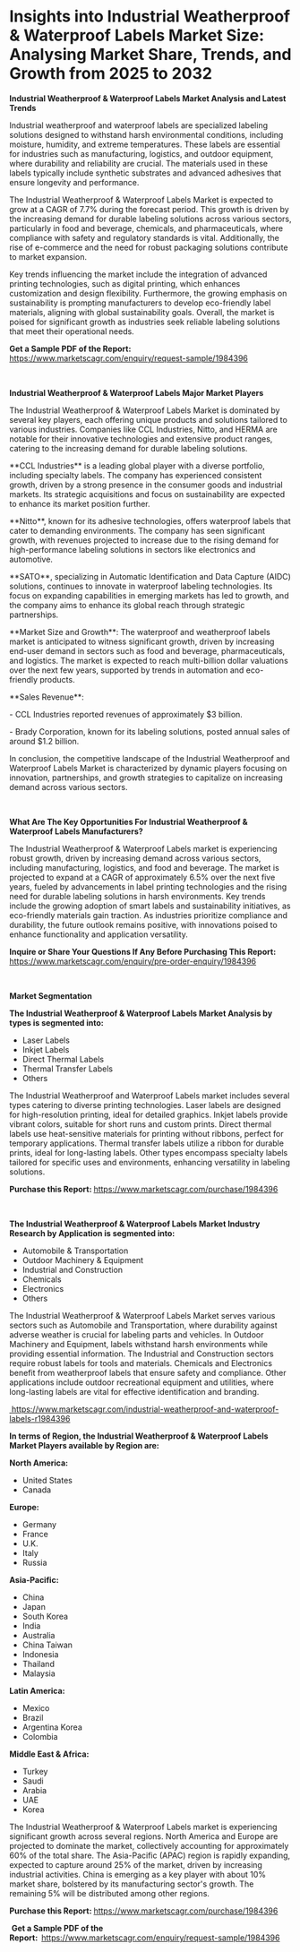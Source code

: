 <p><h1>Insights into Industrial Weatherproof & Waterproof Labels Market Size: Analysing Market Share, Trends, and Growth from 2025 to 2032</h1></p><p><strong>Industrial Weatherproof & Waterproof Labels Market Analysis and Latest Trends</strong></p>
<p><p>Industrial weatherproof and waterproof labels are specialized labeling solutions designed to withstand harsh environmental conditions, including moisture, humidity, and extreme temperatures. These labels are essential for industries such as manufacturing, logistics, and outdoor equipment, where durability and reliability are crucial. The materials used in these labels typically include synthetic substrates and advanced adhesives that ensure longevity and performance.</p><p>The Industrial Weatherproof & Waterproof Labels Market is expected to grow at a CAGR of 7.7% during the forecast period. This growth is driven by the increasing demand for durable labeling solutions across various sectors, particularly in food and beverage, chemicals, and pharmaceuticals, where compliance with safety and regulatory standards is vital. Additionally, the rise of e-commerce and the need for robust packaging solutions contribute to market expansion.</p><p>Key trends influencing the market include the integration of advanced printing technologies, such as digital printing, which enhances customization and design flexibility. Furthermore, the growing emphasis on sustainability is prompting manufacturers to develop eco-friendly label materials, aligning with global sustainability goals. Overall, the market is poised for significant growth as industries seek reliable labeling solutions that meet their operational needs.</p></p>
<p><strong>Get a Sample PDF of the Report:&nbsp;</strong> <a href="https://www.marketscagr.com/enquiry/request-sample/1984396?utm_campaign=3651&utm_medium=2&utm_source=Github&utm_content=ia&utm_term=19042025&utm_id=industrial-weatherproof-waterproof-labels">https://www.marketscagr.com/enquiry/request-sample/1984396</a></p>
<p>&nbsp;</p>
<p><strong>Industrial Weatherproof & Waterproof Labels Major Market Players</strong></p>
<p><p>The Industrial Weatherproof & Waterproof Labels Market is dominated by several key players, each offering unique products and solutions tailored to various industries. Companies like CCL Industries, Nitto, and HERMA are notable for their innovative technologies and extensive product ranges, catering to the increasing demand for durable labeling solutions.</p><p>**CCL Industries** is a leading global player with a diverse portfolio, including specialty labels. The company has experienced consistent growth, driven by a strong presence in the consumer goods and industrial markets. Its strategic acquisitions and focus on sustainability are expected to enhance its market position further.</p><p>**Nitto**, known for its adhesive technologies, offers waterproof labels that cater to demanding environments. The company has seen significant growth, with revenues projected to increase due to the rising demand for high-performance labeling solutions in sectors like electronics and automotive.</p><p>**SATO**, specializing in Automatic Identification and Data Capture (AIDC) solutions, continues to innovate in waterproof labeling technologies. Its focus on expanding capabilities in emerging markets has led to growth, and the company aims to enhance its global reach through strategic partnerships.</p><p>**Market Size and Growth**: The waterproof and weatherproof labels market is anticipated to witness significant growth, driven by increasing end-user demand in sectors such as food and beverage, pharmaceuticals, and logistics. The market is expected to reach multi-billion dollar valuations over the next few years, supported by trends in automation and eco-friendly products.</p><p>**Sales Revenue**: </p><p>- CCL Industries reported revenues of approximately $3 billion.</p><p>- Brady Corporation, known for its labeling solutions, posted annual sales of around $1.2 billion.</p><p>In conclusion, the competitive landscape of the Industrial Weatherproof and Waterproof Labels Market is characterized by dynamic players focusing on innovation, partnerships, and growth strategies to capitalize on increasing demand across various sectors.</p></p>
<p>&nbsp;</p>
<p><strong>What Are The Key Opportunities For Industrial Weatherproof & Waterproof Labels Manufacturers?</strong></p>
<p><p>The Industrial Weatherproof & Waterproof Labels market is experiencing robust growth, driven by increasing demand across various sectors, including manufacturing, logistics, and food and beverage. The market is projected to expand at a CAGR of approximately 6.5% over the next five years, fueled by advancements in label printing technologies and the rising need for durable labeling solutions in harsh environments. Key trends include the growing adoption of smart labels and sustainability initiatives, as eco-friendly materials gain traction. As industries prioritize compliance and durability, the future outlook remains positive, with innovations poised to enhance functionality and application versatility.</p></p>
<p><strong>Inquire or Share Your Questions If Any Before Purchasing This Report:</strong> <a href="https://www.marketscagr.com/enquiry/pre-order-enquiry/1984396?utm_campaign=3651&utm_medium=2&utm_source=Github&utm_content=ia&utm_term=19042025&utm_id=industrial-weatherproof-waterproof-labels">https://www.marketscagr.com/enquiry/pre-order-enquiry/1984396</a></p>
<p>&nbsp;</p>
<p><strong>Market Segmentation</strong></p>
<p><strong>The Industrial Weatherproof & Waterproof Labels Market Analysis by types is segmented into:</strong></p>
<p><ul><li>Laser Labels</li><li>Inkjet Labels</li><li>Direct Thermal Labels</li><li>Thermal Transfer Labels</li><li>Others</li></ul></p>
<p><p>The Industrial Weatherproof and Waterproof Labels market includes several types catering to diverse printing technologies. Laser labels are designed for high-resolution printing, ideal for detailed graphics. Inkjet labels provide vibrant colors, suitable for short runs and custom prints. Direct thermal labels use heat-sensitive materials for printing without ribbons, perfect for temporary applications. Thermal transfer labels utilize a ribbon for durable prints, ideal for long-lasting labels. Other types encompass specialty labels tailored for specific uses and environments, enhancing versatility in labeling solutions.</p></p>
<p><strong>Purchase this Report:&nbsp;</strong><a href="https://www.marketscagr.com/purchase/1984396?utm_campaign=3651&utm_medium=2&utm_source=Github&utm_content=ia&utm_term=19042025&utm_id=industrial-weatherproof-waterproof-labels">https://www.marketscagr.com/purchase/1984396</a></p>
<p>&nbsp;</p>
<p><strong>The Industrial Weatherproof & Waterproof Labels Market Industry Research by Application is segmented into:</strong></p>
<p><ul><li>Automobile & Transportation</li><li>Outdoor Machinery & Equipment</li><li>Industrial and Construction</li><li>Chemicals</li><li>Electronics</li><li>Others</li></ul></p>
<p><p>The Industrial Weatherproof & Waterproof Labels Market serves various sectors such as Automobile and Transportation, where durability against adverse weather is crucial for labeling parts and vehicles. In Outdoor Machinery and Equipment, labels withstand harsh environments while providing essential information. The Industrial and Construction sectors require robust labels for tools and materials. Chemicals and Electronics benefit from weatherproof labels that ensure safety and compliance. Other applications include outdoor recreational equipment and utilities, where long-lasting labels are vital for effective identification and branding.</p></p>
<p><a href="https://www.marketscagr.com/industrial-weatherproof-and-waterproof-labels-r1984396?utm_campaign=3651&utm_medium=2&utm_source=Github&utm_content=ia&utm_term=19042025&utm_id=industrial-weatherproof-waterproof-labels">&nbsp;https://www.marketscagr.com/industrial-weatherproof-and-waterproof-labels-r1984396</a></p>
<p><strong>In terms of Region, the Industrial Weatherproof & Waterproof Labels Market Players available by Region are:</strong></p>
<p>
    <p> <strong> North America: </strong>
        <ul>
            <li>United States</li>
            <li>Canada</li>
        </ul>
        </p> 
    <p> <strong> Europe: </strong>
        <ul>
            <li>Germany</li>
            <li>France</li>
            <li>U.K.</li>
            <li>Italy</li>
            <li>Russia</li>
        </ul>
        </p> 
    <p> <strong> Asia-Pacific: </strong>
        <ul>
            <li>China</li>
            <li>Japan</li>
            <li>South Korea</li>
            <li>India</li>
            <li>Australia</li>
            <li>China Taiwan</li>
            <li>Indonesia</li>
            <li>Thailand</li>
            <li>Malaysia</li>
        </ul>
        </p> 
    <p> <strong> Latin America: </strong>
        <ul>
            <li>Mexico</li>
            <li>Brazil</li>
            <li>Argentina Korea</li>
            <li>Colombia</li>
        </ul>
        </p> 
    <p> <strong> Middle East & Africa: </strong>
        <ul>
            <li>Turkey</li>
            <li>Saudi</li>
            <li>Arabia</li>
            <li>UAE</li>
            <li>Korea</li>
        </ul>
    </p>
    </p>
<p><p>The Industrial Weatherproof & Waterproof Labels market is experiencing significant growth across several regions. North America and Europe are projected to dominate the market, collectively accounting for approximately 60% of the total share. The Asia-Pacific (APAC) region is rapidly expanding, expected to capture around 25% of the market, driven by increasing industrial activities. China is emerging as a key player with about 10% market share, bolstered by its manufacturing sector's growth. The remaining 5% will be distributed among other regions.</p></p>
<p><strong>Purchase this Report: </strong><a href="https://www.marketscagr.com/purchase/1984396?utm_campaign=3651&utm_medium=2&utm_source=Github&utm_content=ia&utm_term=19042025&utm_id=industrial-weatherproof-waterproof-labels">https://www.marketscagr.com/purchase/1984396</a></p>
<p>&nbsp;<strong>Get a Sample PDF of the Report:&nbsp;&nbsp;</strong><a href="https://www.marketscagr.com/enquiry/request-sample/1984396?utm_campaign=3651&utm_medium=2&utm_source=Github&utm_content=ia&utm_term=19042025&utm_id=industrial-weatherproof-waterproof-labels">https://www.marketscagr.com/enquiry/request-sample/1984396</a></p>
<p><strong></strong></p>
<p><p></p><p></p><p></p></p>